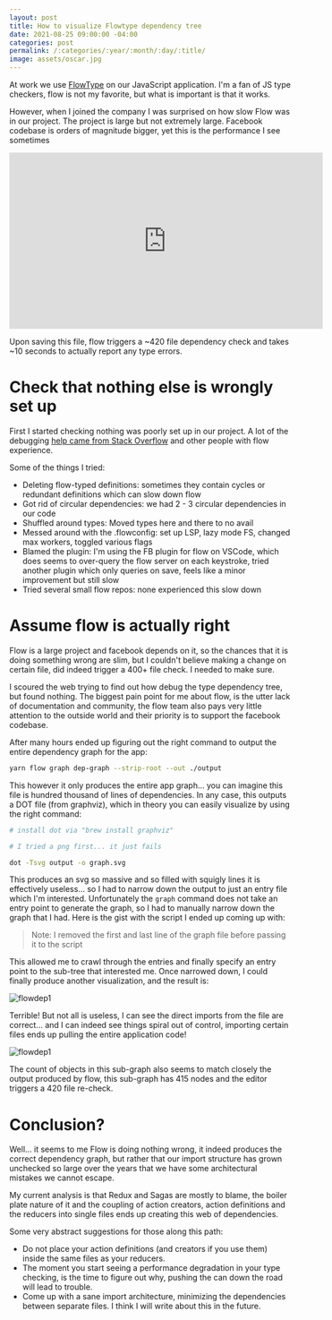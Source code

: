 ```yaml
---
layout: post
title: How to visualize Flowtype dependency tree
date: 2021-08-25 09:00:00 -04:00
categories: post
permalink: /:categories/:year/:month/:day/:title/
image: assets/oscar.jpg
---
```


At work we use [FlowType](https://flow.org) on our JavaScript application. I'm a fan of JS type checkers, flow is not my favorite, but what is important is that it works.

However, when I joined the company I was surprised on how slow Flow was in our project. The project is large but not extremely large. Facebook codebase is orders of magnitude bigger, yet this is the performance I see sometimes

<iframe width="560" height="315" src="https://www.youtube.com/embed/hloQX8wG0t0" title="YouTube video player" frameborder="0" allow="accelerometer; autoplay; clipboard-write; encrypted-media; gyroscope; picture-in-picture" allowfullscreen></iframe>

Upon saving this file, flow triggers a ~420 file dependency check and takes ~10 seconds to actually report any type errors.

# Check that nothing else is wrongly set up

First I started checking nothing was poorly set up in our project. A lot of the debugging [help came from Stack Overflow](https://stackoverflow.com/questions/68833468/how-to-debug-flowtype-extreme-slow-performance?noredirect=1#comment121793043_68833468) and other people with flow experience.

Some of the things I tried:

- Deleting flow-typed definitions: sometimes they contain cycles or redundant definitions which can slow down flow
- Got rid of circular dependencies: we had 2 - 3 circular dependencies in our code
- Shuffled around types: Moved types here and there to no avail
- Messed around with the .flowconfig: set up LSP, lazy mode FS, changed max workers, toggled various flags
- Blamed the plugin: I'm using the FB plugin for flow on VSCode, which does seems to over-query the flow server on each keystroke, tried another plugin which only queries on save, feels like a minor improvement but still slow
- Tried several small flow repos: none experienced this slow down

# Assume flow is actually right

Flow is a large project and facebook depends on it, so the chances that it is doing something wrong are slim, but I couldn't believe making a change on certain file, did indeed trigger a 400+ file check. I needed to make sure.

I scoured the web trying to find out how debug the type dependency tree, but found nothing. The biggest pain point for me about flow, is the utter lack of documentation and community, the flow team also pays very little attention to the outside world and their priority is to support the facebook codebase.

After many hours ended up figuring out the right command to output the entire dependency graph for the app:

```bash
yarn flow graph dep-graph --strip-root --out ./output
```

This however it only produces the entire app graph... you can imagine this file is hundred thousand of lines of dependencies. In any case, this outputs a DOT file (from graphviz), which in theory you can easily visualize by using the right command:

```bash
# install dot via "brew install graphviz"

# I tried a png first... it just fails

dot -Tsvg output -o graph.svg
```

This produces an svg so massive and so filled with squigly lines it is effectively useless... so I had to narrow down the output to just an entry file which I'm interested. Unfortunately the `graph` command does not take an entry point to generate the graph, so I had to manually narrow down the graph that I had. Here is the gist with the script I ended up coming up with:

<script src="https://gist.github.com/ospfranco/d599a68f1a2fe1f39a457162238fec78.js"></script>

> Note: I removed the first and last line of the graph file before passing it to the script

This allowed me to crawl through the entries and finally specify an entry point to the sub-tree that interested me. Once narrowed down, I could finally produce another visualization, and the result is:

![flowdep1]({{site.url}}/assets/flowdep1.png "flowdep1")

Terrible! But not all is useless, I can see the direct imports from the file are correct... and I can indeed see things spiral out of control, importing certain files ends up pulling the entire application code!

![flowdep1]({{site.url}}/assets/flowdep2.png "flowdep1")

The count of objects in this sub-graph also seems to match closely the output produced by flow, this sub-graph has 415 nodes and the editor triggers a 420 file re-check.

# Conclusion?

Well... it seems to me Flow is doing nothing wrong, it indeed produces the correct dependency graph, but rather that our import structure has grown unchecked so large over the years that we have some architectural mistakes we cannot escape.

My current analysis is that Redux and Sagas are mostly to blame, the boiler plate nature of it and the coupling of action creators, action definitions and the reducers into single files ends up creating this web of dependencies.

Some very abstract suggestions for those along this path:

- Do not place your action definitions (and creators if you use them) inside the same files as your reducers.
- The moment you start seeing a performance degradation in your type checking, is the time to figure out why, pushing the can down the road will lead to trouble.
- Come up with a sane import architecture, minimizing the dependencies between separate files. I think I will write about this in the future.
